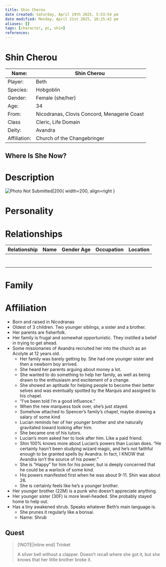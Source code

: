 ```yaml
---
title: Shin Cherou
date created: Saturday, April 19th 2025, 5:53:54 pm
date modified: Monday, April 21st 2025, 10:25:42 pm
aliases: []
tags: [character, pc, shin]
references: 
---
```


# Shin Cherou

| Name:        | Shin Cherou                                 |
| ------------ | ------------------------------------------- |
| Player:      | Beth                                        |
| Species:     | Hobgoblin                                   |
| Gender:      | Female (she/her)                            |
| Age:         | 34                                          |
| From:        | Nicodranas, Clovis Concord, Menagerie Coast |
| Class        | Cleric, Life Domain                         |
| Deity:       | Avandra                                     |
| Affiliation: | Church of the Changebringer                 |

## Where Is She Now?

# Description

![Photo Not Submitted|200](../assets/images/photo-missing.png){ width=200, align=right }

# Personality

# Relationships

| Relationship | Name | Gender Age | Occupation | Location |
| ------------ | ---- | ---------- | ---------- | -------- |
|              |      |            |            |          |
|              |      |            |            |          |
|              |      |            |            |          |
|              |      |            |            |          |
|              |      |            |            |          |
|              |      |            |            |          |
|              |      |            |            |          |

# Family

# Affiliation

- Born and raised in Nicodranas
- Oldest of 3 children. Two younger siblings, a sister and a brother.
- Her parents are fisherfolk.
- Her family is frugal and somewhat opportunistic. They instilled a belief in trying to get ahead.
- Some missionaries of Avandra recruited her into the church as an Acolyte at 12 years old.
	- Her family was barely getting by. She had one younger sister and then a newborn boy arrived.
	- She heard her parents arguing about money a lot.
	- She wanted to do something to help her family, as well as being drawn to the enthusiasm and excitement of a change.
	- She showed an aptitude for helping people to become their better selves and was eventually spotted by the Marquis and assigned to his chapel.
	- “I’ve been told I’m a good influence.”
	- When the new marquess took over, she’s just stayed.
	- Somehow attached to Spencer’s family’s chapel, maybe drawing a salary of some kind
	- Lucian reminds her of her younger brother and she naturally gravitated toward looking after him.
	- She became one of his tutors.
	- Lucian’s mom asked her to look after him. Like a paid friend.
	- Shin 100% knows more about Lucian’s powers than Lucian does. “He certainly hasn’t been studying wizard magic, and he’s not faithful enough to be granted spells by Avandra. In fact, I KNOW that Avandra isn’t the source of his power.”
	- She is “Happy” for him for his power, but is deeply concerned that he could be a warlock of some kind.
	- His powers manifested first when he was about 9-11. Shin was about 26.
	- She is certainly feels like he’s a younger brother.
- Her younger brother (22M) is a punk who doesn’t appreciate anything.
- Her younger sister (30F) is more level-headed. She probably stayed home to help out.
- Has a tiny awakened shrub. Speaks whatever Beth’s main language is.
	- She prunes it regularly like a bonsai.
	- Name: Shrub

## Quest

> [!NOTE|inline end] Trinket
>
> A silver bell without a clapper. Doesn’t recall where she got it, but she knows that her little brother broke it.
